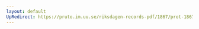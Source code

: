 ```yaml
---
layout: default
UpRedirect: https://pruto.im.uu.se/riksdagen-records-pdf/1867/prot-1867--fk--130/prot-1867--fk--130_019.pdf
---
```

